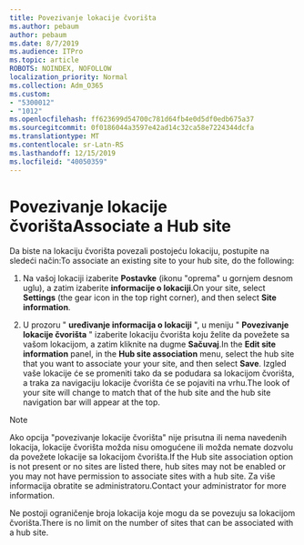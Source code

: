 ```yaml
---
title: Povezivanje lokacije čvorišta
ms.author: pebaum
author: pebaum
ms.date: 8/7/2019
ms.audience: ITPro
ms.topic: article
ROBOTS: NOINDEX, NOFOLLOW
localization_priority: Normal
ms.collection: Adm_O365
ms.custom:
- "5300012"
- "1012"
ms.openlocfilehash: ff623699d54700c781d64fb4e0d5df0edb675a37
ms.sourcegitcommit: 0f0186044a3597e42ad14c32ca58e7224344dcfa
ms.translationtype: MT
ms.contentlocale: sr-Latn-RS
ms.lasthandoff: 12/15/2019
ms.locfileid: "40050359"
---
```

# <a name="associate-a-hub-site"></a><span data-ttu-id="61136-102">Povezivanje lokacije čvorišta</span><span class="sxs-lookup"><span data-stu-id="61136-102">Associate a Hub site</span></span>

<span data-ttu-id="61136-103">Da biste na lokaciju čvorišta povezali postojeću lokaciju, postupite na sledeći način:</span><span class="sxs-lookup"><span data-stu-id="61136-103">To associate an existing site to your hub site, do the following:</span></span>
  
1. <span data-ttu-id="61136-104">Na vašoj lokaciji izaberite **Postavke** (ikonu "oprema" u gornjem desnom uglu), a zatim izaberite **informacije o lokaciji**.</span><span class="sxs-lookup"><span data-stu-id="61136-104">On your site, select **Settings** (the gear icon in the top right corner), and then select **Site information**.</span></span>

2. <span data-ttu-id="61136-105">U prozoru " **uređivanje informacija o lokaciji** ", u meniju " **Povezivanje lokacije čvorišta** " izaberite lokaciju čvorišta koju želite da povežete sa vašom lokacijom, a zatim kliknite na dugme **Sačuvaj**.</span><span class="sxs-lookup"><span data-stu-id="61136-105">In the **Edit site information** panel, in the **Hub site association** menu, select the hub site that you want to associate your your site, and then select **Save**.</span></span> <span data-ttu-id="61136-106">Izgled vaše lokacije će se promeniti tako da se podudara sa lokacijom čvorišta, a traka za navigaciju lokacije čvorišta će se pojaviti na vrhu.</span><span class="sxs-lookup"><span data-stu-id="61136-106">The look of your site will change to match that of the hub site and the hub site navigation bar will appear at the top.</span></span>

 > [!Note]
><span data-ttu-id="61136-107">Ako opcija "povezivanje lokacije čvorišta" nije prisutna ili nema navedenih lokacija, lokacije čvorišta možda nisu omogućene ili možda nemate dozvolu da povežete lokacije sa lokacijom čvorišta.</span><span class="sxs-lookup"><span data-stu-id="61136-107">If the Hub site association option is not present or no sites are listed there, hub sites may not be enabled or you may not have permission to associate sites with a hub site.</span></span> <span data-ttu-id="61136-108">Za više informacija obratite se administratoru.</span><span class="sxs-lookup"><span data-stu-id="61136-108">Contact your administrator for more information.</span></span>
>
><span data-ttu-id="61136-109">Ne postoji ograničenje broja lokacija koje mogu da se povezuju sa lokacijom čvorišta.</span><span class="sxs-lookup"><span data-stu-id="61136-109">There is no limit on the number of sites that can be associated with a hub site.</span></span>
  